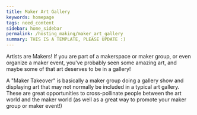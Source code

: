 ```yaml
---
title: Maker Art Gallery
keywords: homepage
tags: need_content
sidebar: home_sidebar
permalink: /hosting_making/maker_art_gallery
summary: THIS IS A TEMPLATE, PLEASE UPDATE :)
---
```


Artists are Makers! If you are part of a makerspace or maker group, or even organize a maker event, you've probably seen some amazing art, and maybe some of that art deserves to be in a gallery!

A "Maker Takeover" is basically a maker group doing a gallery show and displaying art that may not normally be included in a typical art gallery. These are great opportunities to cross-pollinate people between the art world and the maker world (as well as a great way to promote your maker group or maker event!)
